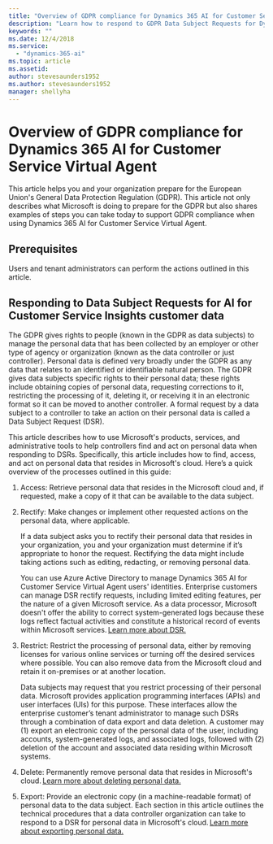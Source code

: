```yaml
---
title: "Overview of GDPR compliance for Dynamics 365 AI for Customer Service Virtual Agent"
description: "Learn how to respond​ to GDPR Data Subject Requests for Dynamics 365 AI for Customer Service Virtual Agent."
keywords: ""
ms.date: 12/4/2018
ms.service:
  - "dynamics-365-ai"
ms.topic: article
ms.assetid: 
author: stevesaunders1952
ms.author: stevesaunders1952
manager: shellyha
---
```


# Overview of GDPR compliance for Dynamics 365 AI for Customer Service Virtual Agent

This article helps you and your organization prepare for the European Union's General Data Protection Regulation (GDPR). This article not only describes what Microsoft is doing to prepare for the GDPR but also shares examples of steps you can take today to support GDPR compliance when using Dynamics 365 AI for Customer Service Virtual Agent.

## Prerequisites

Users and tenant administrators can perform the actions outlined in this article.

## Responding to Data Subject Requests for AI for Customer Service Insights customer data

The GDPR gives rights to people (known in the GDPR as data subjects) to manage the personal data that has been collected by an employer or other type of agency or organization (known as the data controller or just controller). Personal data is defined very broadly under the GDPR as any data that relates to an identified or identifiable natural person. The GDPR gives data subjects specific rights to their personal data; these rights include obtaining copies of personal data, requesting corrections to it, restricting the processing of it, deleting it, or receiving it in an electronic format so it can be moved to another controller. A formal request by a data subject to a controller to take an action on their personal data is called a Data Subject Request (DSR).

This article describes how to use Microsoft's products, services, and administrative tools to help controllers find and act on personal data when responding to DSRs. Specifically, this article includes how to find, access, and act on personal data that resides in Microsoft's cloud. Here’s a quick overview of the processes outlined in this guide:

1. Access: Retrieve personal data that resides in the Microsoft cloud and, if requested, make a copy of it that can be available to the data subject.
2. Rectify: Make changes or implement other requested actions on the personal data, where applicable.

    If a data subject asks you to rectify their personal data that resides in your organization, you and your organization must determine if it’s appropriate to honor the request. Rectifying the data might include taking actions such as editing, redacting, or removing personal data.

    You can use Azure Active Directory to manage Dynamics 365 AI for Customer Service Virtual Agent users' identities. Enterprise customers can manage DSR rectify requests, including limited editing features, per the nature of a given Microsoft service. As a data processor, Microsoft doesn't offer the ability to correct system-generated logs because these logs reflect factual activities and constitute a historical record of events within Microsoft services. [Learn more about DSR.](https://docs.microsoft.com/en-us/microsoft-365/compliance/gdpr-dsr-azure)
3. Restrict: Restrict the processing of personal data, either by removing licenses for various online services or turning off the desired services where possible. You can also remove data from the Microsoft cloud and retain it on-premises or at another location.

    Data subjects may request that you restrict processing of their personal data. Microsoft provides application programming interfaces (APIs) and user interfaces (UIs) for this purpose. These interfaces allow the enterprise customer’s tenant administrator to manage such DSRs through a combination of data export and data deletion. A customer may (1) export an electronic copy of the personal data of the user, including accounts, system-generated logs, and associated logs, followed with (2) deletion of the account and associated data residing within Microsoft systems.

4. Delete: Permanently remove personal data that resides in Microsoft's cloud. [Learn more about deleting personal data.](gdpr-delete.md)
5. Export: Provide an electronic copy (in a machine-readable format) of personal data to the data subject. Each section in this article outlines the technical procedures that a data controller organization can take to respond to a DSR for personal data in Microsoft's cloud. [Learn more about exporting personal data.](gdpr-export.md)
